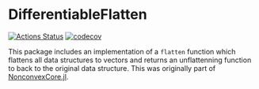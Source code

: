 # DifferentiableFlatten

[![Actions Status](https://github.com/JuliaNonconvex/DifferentiableFlatten.jl/workflows/CI/badge.svg)](https://github.com/JuliaNonconvex/DifferentiableFlatten.jl/actions)
[![codecov](https://codecov.io/gh/JuliaNonconvex/DifferentiableFlatten.jl/branch/master/graph/badge.svg)](https://codecov.io/gh/JuliaNonconvex/DifferentiableFlatten.jl)

This package includes an implementation of a `flatten` function which flattens all data structures to vectors and returns an unflattenning function to back to the original data structure. This was originally part of [NonconvexCore.jl](https://github.com/JuliaNonconvex/NonconvexCore.jl).
